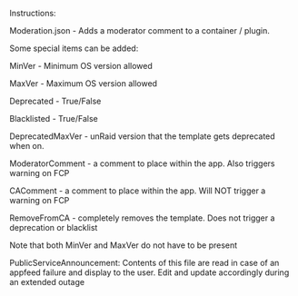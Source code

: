Instructions:

 
Moderation.json - Adds a moderator comment to a container / plugin.


Some special items can be added:

MinVer - Minimum OS version allowed

MaxVer - Maximum OS version allowed

Deprecated - True/False

Blacklisted - True/False

DeprecatedMaxVer - unRaid version that the template gets deprecated when on.

ModeratorComment - a comment to place within the app.  Also triggers warning on FCP

CAComment - a comment to place within the app.  Will NOT trigger a warning on FCP

RemoveFromCA - completely removes the template.  Does not trigger a deprecation or blacklist


  Note that both MinVer and MaxVer do not have to be present

PublicServiceAnnouncement:  Contents of this file are read in case of an appfeed failure and display to the user.  Edit and update accordingly during an extended outage

